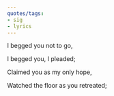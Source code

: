 ```yaml
---
quotes/tags:
- sig
- lyrics
---
```




I begged you not to go, 

I begged you, I pleaded;

Claimed you as my only hope,

Watched the floor as you retreated;
